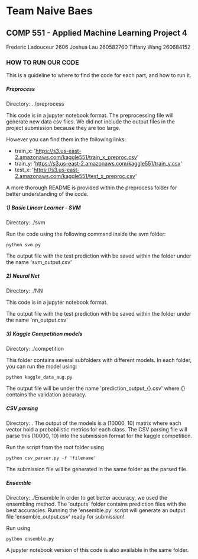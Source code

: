 # Team Naive Baes 
## COMP 551 - Applied Machine Learning Project 4

Frederic Ladouceur 2606
Joshua Lau 260582760
Tiffany Wang 260684152

### HOW TO RUN OUR CODE

This is a guideline to where to find the code for each part, and how to run it. 


##### Preprocess 
Directory: . /preprocess

This code is in a jupyter notebook format. 
The preprocessing file will generate new data csv files. 
We did not include the output files in the project submission because they are too large. 

However you can find them in the following links: 
- train_x: 'https://s3.us-east-2.amazonaws.com/kaggle551/train_x_preproc.csv'
- train_y: 'https://s3.us-east-2.amazonaws.com/kaggle551/train_y.csv'
- test_x: 'https://s3.us-east-2.amazonaws.com/kaggle551/test_x_preproc.csv'

A more thorough README is provided within the preprocess folder for better understanding of the code.


##### 1) Basic Linear Learner - SVM 
Directory: ./svm 

Run the code using the following command inside the svm folder: 
```
python svm.py 
```

The output file with the test prediction with be saved within the folder under the name 'svm_output.csv'


##### 2) Neural Net
Directory: ./NN

This code is in a jupyter notebook format. 

The output file with the test prediction with be saved within the folder under the name 'nn_output.csv'


##### 3) Kaggle Competition models 
Directory: ./competition

This folder contains several subfolders with different models. In each folder, you can run the model using: 
```
python kaggle_data_aug.py 
```

The output file will be under the name 'prediction_output_{}.csv' where {} contains the validation accuracy.


##### CSV parsing 
Directory: .
The output of the models is a (10000, 10) matrix where each vector hold a probabilistic metrics for each class. The CSV parsing file will parse this (10000, 10) into the submission format for the kaggle competition. 

Run the script from the root folder using 
```
python csv_parser.py -f 'filename'
``` 

The submission file will be generated in the same folder as the parsed file. 


##### Ensemble 
Directory: ./Ensemble
In order to get better accuracy, we used the ensembling method. The 'outputs' folder contains prediction files with the best accuracies. Running the 'ensemble.py' script will generate an output file 'ensemble_output.csv' ready for submission! 

Run using 
```
python ensemble.py
```

A jupyter notebook version of this code is also available in the same folder. 
